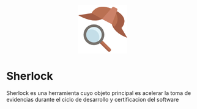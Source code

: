 <p align="center">
  <img src="https://github.com/lbgutierrez/sherlock/blob/master/sources/assets/icons/sherlock.png?raw=true">
</p>

# Sherlock

Sherlock es una herramienta cuyo objeto principal es acelerar la toma de evidencias durante el ciclo de desarrollo y certificacion del software

